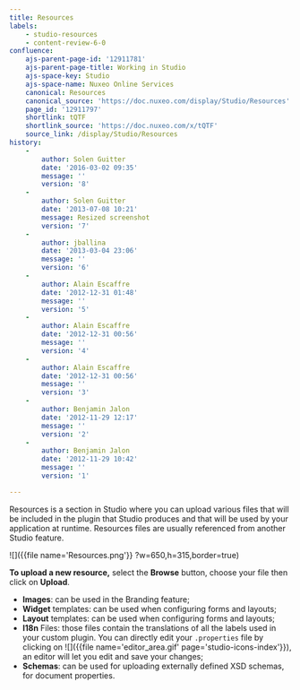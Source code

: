 ```yaml
---
title: Resources
labels:
    - studio-resources
    - content-review-6-0
confluence:
    ajs-parent-page-id: '12911781'
    ajs-parent-page-title: Working in Studio
    ajs-space-key: Studio
    ajs-space-name: Nuxeo Online Services
    canonical: Resources
    canonical_source: 'https://doc.nuxeo.com/display/Studio/Resources'
    page_id: '12911797'
    shortlink: tQTF
    shortlink_source: 'https://doc.nuxeo.com/x/tQTF'
    source_link: /display/Studio/Resources
history:
    - 
        author: Solen Guitter
        date: '2016-03-02 09:35'
        message: ''
        version: '8'
    - 
        author: Solen Guitter
        date: '2013-07-08 10:21'
        message: Resized screenshot
        version: '7'
    - 
        author: jballina
        date: '2013-03-04 23:06'
        message: ''
        version: '6'
    - 
        author: Alain Escaffre
        date: '2012-12-31 01:48'
        message: ''
        version: '5'
    - 
        author: Alain Escaffre
        date: '2012-12-31 00:56'
        message: ''
        version: '4'
    - 
        author: Alain Escaffre
        date: '2012-12-31 00:56'
        message: ''
        version: '3'
    - 
        author: Benjamin Jalon
        date: '2012-11-29 12:17'
        message: ''
        version: '2'
    - 
        author: Benjamin Jalon
        date: '2012-11-29 10:42'
        message: ''
        version: '1'

---
```

Resources is a section in Studio where you can upload various files that will be included in the plugin that Studio produces and that will be used by your application at runtime. Resources files are usually referenced from another Studio feature.

![]({{file name='Resources.png'}} ?w=650,h=315,border=true)

**To upload a new resource,** select the **Browse** button, choose your file then click on **Upload**.

*   **Images**: can be used in the Branding feature;
*   **Widget** templates: can be used when configuring forms and layouts;
*   **Layout** templates: can be used when configuring forms and layouts;
*   **I18n** Files: those files contain the translations of all the labels used in your custom plugin. You can directly edit your `.properties` file by clicking on ![]({{file name='editor_area.gif' page='studio-icons-index'}}), an editor will let you edit and save your changes;
*   **Schemas**: can be used for uploading externally defined XSD schemas, for document properties.